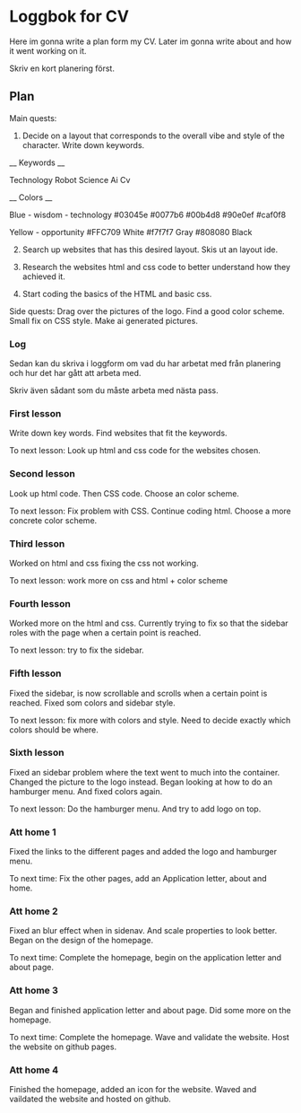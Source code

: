 # Loggbok for CV

Here im gonna write a plan form my CV.
Later im gonna write about and how it went working on it.

Skriv en kort planering först.

## Plan

Main quests:

1. Decide on a layout that corresponds to the overall vibe and style of the character. Write down keywords.

__ Keywords __

Technology 
Robot
Science
Ai
Cv

__ Colors __

Blue - wisdom - technology #03045e
#0077b6
#00b4d8
#90e0ef
#caf0f8

Yellow - opportunity #FFC709
White #f7f7f7
Gray #808080
Black


2. Search up websites that has this desired layout.
Skis ut an layout ide.


3. Research the websites html and css code to better understand how they achieved it.

4. Start coding the basics of the HTML and basic css.

Side quests:
Drag over the pictures of the logo.
Find a good color scheme.
Small fix on CSS style.
Make ai generated pictures.


### Log

Sedan kan du skriva i loggform om vad du har arbetat med från planering och hur det har gått att arbeta med.

Skriv även sådant som du måste arbeta med nästa pass.

### First lesson

Write down key words. Find websites that fit the keywords.

To next lesson: Look up html and css code for the websites chosen.

### Second lesson

Look up html code.
Then CSS code.
Choose an color scheme.

To next lesson: Fix problem with CSS. Continue coding html. Choose a more concrete color scheme.

### Third lesson

Worked on html and css fixing the css not working.

To next lesson: work more on css and html + color scheme

### Fourth lesson

Worked more on the html and css. Currently trying to fix so that the sidebar roles with the page when a certain point is reached.

To next lesson: try to fix the sidebar.

### Fifth lesson

Fixed the sidebar, is now scrollable and scrolls when a certain point is reached. Fixed som colors and sidebar style.

To next lesson: fix more with colors and style. Need to decide exactly which colors should be where.

### Sixth lesson

Fixed an sidebar problem where the text went to much into the container. Changed the picture to the logo instead. Began looking at how to do an hamburger menu. And fixed colors again.

To next lesson: Do the hamburger menu. And try to add logo on top.

### Att home 1

Fixed the links to the different pages and added the logo and hamburger menu.

To next time: Fix the other pages, add an Application letter, about and home.

### Att home 2

Fixed an blur effect when in sidenav. And scale properties to look better. Began on the design of the homepage.

To next time: Complete the homepage, begin on the application letter and about page.

### Att home 3 

Began and finished application letter and about page. Did some more on the homepage.

To next time: Complete the homepage. Wave and validate the website. Host the website on github pages.

### Att home 4

Finished the homepage, added an icon for the website. Waved and vaildated the website and hosted on github.
